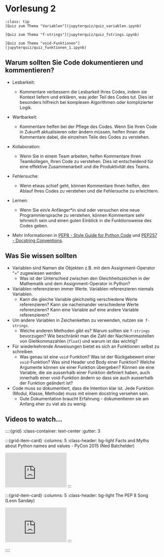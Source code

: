 # Vorlesung 2

```{admonition} Hier geht zum Quiz...
:class: tip
[Quiz zum Thema "Variablen"](jupyterquiz/quiz_variablen.ipynb)

[Quiz zum Thema "f-strings"](jupyterquiz/quiz_fstrings.ipynb)

[Quiz zum Thema "void-Funktionen"](jupyterquiz/quiz_funktionen_1.ipynb)
```

<!--## Download Vorlesungsfolien-->
<!---->
<!--{Download}`Hier<slides/V2.pdf>` können sie die Vorlesungsfolien zur Vorlesung 2 herunterladen.-->

## Warum sollten Sie Code dokumentieren und kommentieren?
* Lesbarkeit: 
    * Kommentare verbessern die Lesbarkeit Ihres Codes, indem sie Kontext liefern und erklären, was jeder Teil des Codes tut. Dies ist besonders hilfreich bei komplexen Algorithmen oder komplizierter Logik.
* Wartbarkeit: 
    * Kommentare helfen bei der Pflege des Codes. Wenn Sie Ihren Code in Zukunft aktualisieren oder ändern müssen, helfen Ihnen die Kommentare dabei, die einzelnen Teile des Codes zu verstehen.
* Kollaboration: 
    * Wenn Sie in einem Team arbeiten, helfen Kommentare Ihren Teamkollegen, Ihren Code zu verstehen. Dies ist entscheidend für eine effektive Zusammenarbeit und die Produktivität des Teams.
* Fehlersuche:
    * Wenn etwas schief geht, können Kommentare Ihnen helfen, den Ablauf Ihres Codes zu verstehen und die Fehlersuche zu erleichtern.
* Lernen: 
    * Wenn Sie ein/e Anfänger\*in sind oder versuchen eine neue Programmiersprache zu verstehen, können Kommentare sehr lehrreich sein und einen guten Einblick in die Funktionsweise des Codes geben.
    
* Mehr Informationen in [PEP8 - Style Guide for Python Code](https://peps.python.org/pep-0008/) und [PEP257 - Docstring Conventions](https://peps.python.org/pep-0257/).


## Was Sie wissen sollten
* Variablen sind Namen die Objekten z.B. mit dem Assignment-Operator “=“ zugewiesen werden
    * Was ist der Unterschied zwischen den Gleichheitszeichen in der Mathematik und dem Assignment-Operator in Python?
* Variablen referenzieren immer Werte. Variablen referenzieren niemals Variablen.
    * Kann die gleiche Variable gleichzeitig verschiedene Werte referenzieren? Kann sie nacheinander verschiedene Werte referenzieren? Kann eine Variable auf eine andere Variable referenzieren?
* Um andere Variablen in Zeichenketten zu verwenden, nutzen sie` f-strings`.
    * Welche anderen Methoden gibt es? Warum sollten sie `f-strings` bevorzugen? Wie beschränkt man die Zahl der Nachkommastellen von Gleitkommazahlen (`float`) und warum ist das wichtig?
* Für wiederkehrende Anweisungen bietet es sich an Funktionen selbst zu schreiben
    * Was genau ist eine `void`-Funktion? Was ist der Rückgabewert einer `void`-Funktion? Was sind Header und Body einer Funktion? Welche Argumente können sie einer Funktion übergeben? Können sie eine Variable, die sie ausserhalb einer Funktion definiert haben, auch innerhalb einer void-Funktion ändern so dass sie auch ausserhalb der Funktion geändert ist?
* Code muss so dokumentiert, dass die Intention klar ist. Jede Funktion (Modul, Klasse, Methode) muss mit einem docstring versehen sein.
    * Gute Dokumentation braucht Erfahrung - dokumentieren sie am Anfang eher zu viel als zu wenig.

## Videos to watch...
::::{grid}
:class-container: text-center
:gutter: 3

:::{grid-item-card}
:columns: 5
:class-header: bg-light
Facts and Myths about Python names and values - PyCon 2015 (Ned Batchelder)

<iframe width="200" height="113" src="https://www.youtube.com/embed/_AEJHKGk9ns" title="YouTube video player" frameborder="0" allow="accelerometer; autoplay; clipboard-write; encrypted-media; gyroscope; picture-in-picture; web-share" allowfullscreen></iframe>
:::

:::{grid-item-card}
:columns: 5
:class-header: bg-light
The PEP 8 Song (Leon Sandøy)

<iframe width="200" height="113" src="https://www.youtube.com/embed/hgI0p1zf31k" title="YouTube video player" frameborder="0" allow="accelerometer; autoplay; clipboard-write; encrypted-media; gyroscope; picture-in-picture; web-share" allowfullscreen></iframe>
:::


::::

